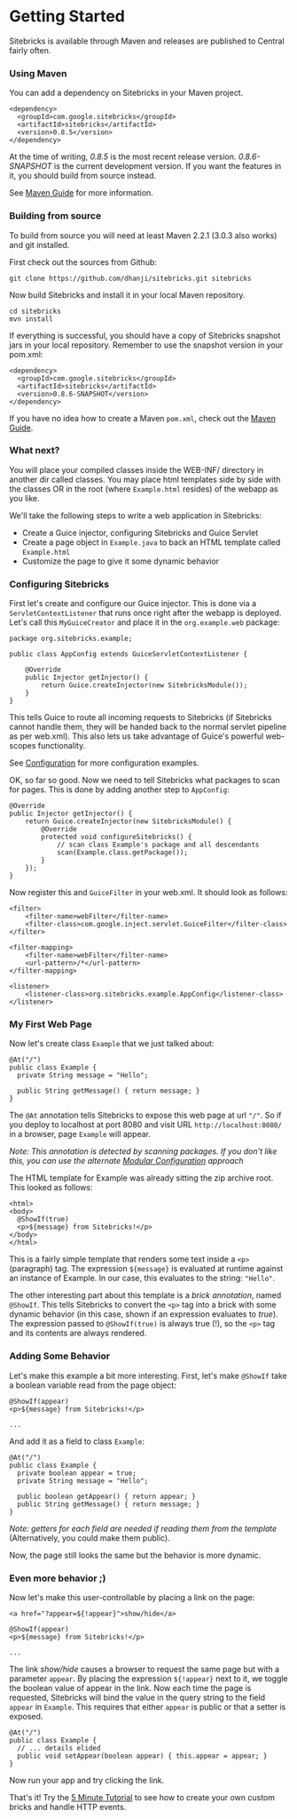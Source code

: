 <meta noindex>

# Getting Started

Sitebricks is available through Maven and releases are published to Central fairly often.

### Using Maven

You can add a dependency on Sitebricks in your Maven project.

    <dependency>
      <groupId>com.google.sitebricks</groupId>
      <artifactId>sitebricks</artifactId>
      <version>0.8.5</version>
    </dependency>


At the time of writing, *0.8.5* is the most recent release version. *0.8.6-SNAPSHOT* is the current
development version. If you want the features in it, you should build from source instead.

See [Maven Guide](#maven) for more information.

### Building from source

To build from source you will need at least Maven 2.2.1 (3.0.3 also works) and git installed.

First check out the sources from Github:

    git clone https://github.com/dhanji/sitebricks.git sitebricks

Now build Sitebricks and install it in your local Maven repository.

    cd sitebricks
    mvn install

If everything is successful, you should have a copy of Sitebricks snapshot jars in your local
 repository. Remember to use the snapshot version in your pom.xml:

    <dependency>
      <groupId>com.google.sitebricks</groupId>
      <artifactId>sitebricks</artifactId>
      <version>0.8.6-SNAPSHOT</version>
    </dependency>

If you have no idea how to create a Maven `pom.xml`, check out the [Maven Guide](#maven).

### What next?

You will place your compiled classes inside the WEB-INF/ directory in another dir called classes. You may place html templates side by side with the classes OR in the root (where `Example.html` resides) of the webapp as you like.

We'll take the following steps to write a web application in Sitebricks:

* Create a Guice injector, configuring Sitebricks and Guice Servlet
* Create a page object in `Example.java` to back an HTML template called `Example.html`
* Customize the page to give it some dynamic behavior

### Configuring Sitebricks

First let's create and configure our Guice injector. This is done via a `ServletContextListener` that runs once right after the webapp is deployed. Let's call this `MyGuiceCreator` and place it in the `org.example.web` package:


    package org.sitebricks.example;

    public class AppConfig extends GuiceServletContextListener {

        @Override
        public Injector getInjector() {
            return Guice.createInjector(new SitebricksModule());
        }
    }

This tells Guice to route all incoming requests to Sitebricks (if Sitebricks cannot handle them,
 they will be handed back to the normal servlet pipeline as per web.xml). This also lets us take
 advantage of Guice's powerful web-scopes functionality.
 
See [Configuration](#config) for more configuration examples.

OK, so far so good. Now we need to tell Sitebricks what packages to scan for pages. This is done
by adding another step to `AppConfig`:


    @Override
    public Injector getInjector() {
        return Guice.createInjector(new SitebricksModule() {
            @Override
            protected void configureSitebricks() {
                // scan class Example's package and all descendants
                scan(Example.class.getPackage());
            }
        });
    }


Now register this and `GuiceFilter` in your web.xml. It should look as follows:


    <filter>
        <filter-name>webFilter</filter-name>
        <filter-class>com.google.inject.servlet.GuiceFilter</filter-class>
    </filter>

    <filter-mapping>
        <filter-name>webFilter</filter-name>
        <url-pattern>/*</url-pattern>
    </filter-mapping>

    <listener>
        <listener-class>org.sitebricks.example.AppConfig</listener-class>
    </listener>


### My First Web Page

Now let's create class `Example` that we just talked about:


    @At("/")
    public class Example {
      private String message = "Hello";

      public String getMessage() { return message; }
    }


The `@At` annotation tells Sitebricks to expose this web page at url `"/"`. So if you deploy to localhost at port 8080 and visit URL `http://localhost:8080/` in a browser, page `Example` will appear.

_Note: This annotation is detected by scanning packages. If you don't like this, you can use the alternate [Modular Configuration](#config) approach_

The HTML template for Example was already sitting the zip archive root. This looked as follows:


    <html>
    <body>
      @ShowIf(true)
      <p>${message} from Sitebricks!</p>
    </body>
    </html>


This is a fairly simple template that renders some text inside a `<p>` (paragraph) tag. The expression `${message}` is evaluated at runtime against an instance of Example. In our case, this evaluates to the string: `"Hello"`.

The other interesting part about this template is a _brick annotation_, named `@ShowIf`. This tells Sitebricks to convert the `<p>` tag into a brick with some dynamic behavior (in this case, shown if an expression evaluates to _true_).  The expression passed to `@ShowIf(true)` is always true (!), so the `<p>` tag and its contents are always rendered.

### Adding Some Behavior

Let's make this example a bit more interesting. First, let's make `@ShowIf` take a boolean variable read from the page object:


    @ShowIf(appear)
    <p>${message} from Sitebricks!</p>

    ...

And add it as a field to class `Example`:

    @At("/")
    public class Example {
      private boolean appear = true;
      private String message = "Hello";

      public boolean getAppear() { return appear; }
      public String getMessage() { return message; }
    }

_Note: getters for each field are needed if reading them from the template_ (Alternatively, you could make them public).

Now, the page still looks the same but the behavior is more dynamic.

### Even more behavior ;)

Now let's make this user-controllable by placing a link on the page:

    <a href="?appear=${!appear}">show/hide</a>

    @ShowIf(appear)
    <p>${message} from Sitebricks!</p>

    ...

The link *show/hide* causes a browser to request the same page but with a parameter `appear`. By placing the expression `${!appear}` next to it, we toggle the boolean value of appear in the link. Now each time the page is requested, Sitebricks will bind the value in the query string to the field `appear` in `Example`. This requires that either `appear` is public or that a setter is exposed.

    @At("/")
    public class Example {
      // ... details elided
      public void setAppear(boolean appear) { this.appear = appear; }
    }

Now run your app and try clicking the link.

That's it! Try the [5 Minute Tutorial](#5mintutorial) to see how to create your own custom bricks and handle HTTP events.